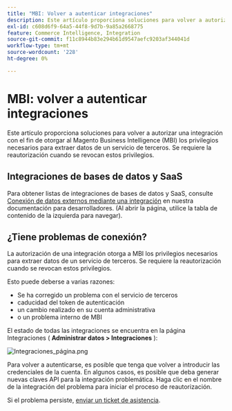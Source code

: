 ```yaml
---
title: "MBI: Volver a autenticar integraciones"
description: Este artículo proporciona soluciones para volver a autorizar una integración con el fin de otorgar al Magento Business Intelligence (MBI) los privilegios necesarios para extraer datos de un servicio de terceros. Se requiere la reautorización cuando se revocan estos privilegios.
exl-id: c608d6f9-64a5-44f8-9d7b-9a85a2668775
feature: Commerce Intelligence, Integration
source-git-commit: f11c8944b83e294b61d9547aefc9203af344041d
workflow-type: tm+mt
source-wordcount: '228'
ht-degree: 0%

---
```


# MBI: volver a autenticar integraciones

Este artículo proporciona soluciones para volver a autorizar una integración con el fin de otorgar al Magento Business Intelligence (MBI) los privilegios necesarios para extraer datos de un servicio de terceros. Se requiere la reautorización cuando se revocan estos privilegios.

## Integraciones de bases de datos y SaaS

Para obtener listas de integraciones de bases de datos y SaaS, consulte [Conexión de datos externos mediante una integración](https://docs.magento.com/mbi/data-analyst/importing-data/integrations/integrations.html) en nuestra documentación para desarrolladores. (Al abrir la página, utilice la tabla de contenido de la izquierda para navegar).

## ¿Tiene problemas de conexión?

La autorización de una integración otorga a MBI los privilegios necesarios para extraer datos de un servicio de terceros. Se requiere la reautorización cuando se revocan estos privilegios.

Esto puede deberse a varias razones:

* Se ha corregido un problema con el servicio de terceros
* caducidad del token de autenticación
* un cambio realizado en su cuenta administrativa
* o un problema interno de MBI

El estado de todas las integraciones se encuentra en la página Integraciones ( **Administrar datos > Integraciones** ):

![Integraciones_página.png](assets/Integrations_page.png)

Para volver a autenticarse, es posible que tenga que volver a introducir las credenciales de la cuenta. En algunos casos, es posible que deba generar nuevas claves API para la integración problemática. Haga clic en el nombre de la integración del problema para iniciar el proceso de reautorización.

Si el problema persiste, [enviar un ticket de asistencia](/help/help-center-guide/help-center/magento-help-center-user-guide.md#submit-ticket).
